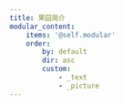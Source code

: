 ```yaml
---
title: 果园简介
modular_content:
    items: '@self.modular'
    order:
        by: default
        dir: asc
        custom:
            - _text
            - _picture
---
```


